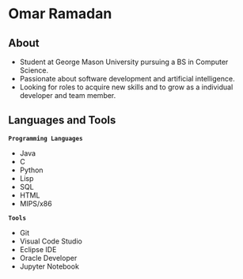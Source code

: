 # Omar Ramadan

## About

 - Student at George Mason University pursuing a BS in Computer Science.
 - Passionate about software development and artificial intelligence.
 - Looking for roles to acquire new skills and to grow as a individual developer and team member.

## Languages and Tools

**`Programming Languages`**
- Java
- C
- Python
- Lisp
- SQL
- HTML
- MIPS/x86

**`Tools`**
- Git
- Visual Code Studio
- Eclipse IDE
- Oracle Developer
- Jupyter Notebook
